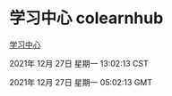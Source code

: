 # 学习中心 colearnhub
[学习中心](http://59.174.25.102:56308/colearnhub/)

2021年 12月 27日 星期一 13:02:13 CST

2021年 12月 27日 星期一 05:02:13 GMT
